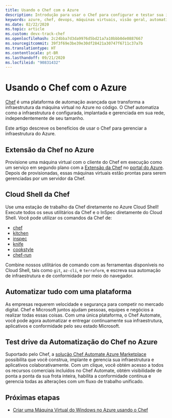 ```yaml
---
title: Usando o Chef com o Azure
description: Introdução para usar o Chef para configurar e testar sua infraestrutura do Azure
keywords: azure, chef, devops, máquinas virtuais, visão geral, automatizar
ms.date: 02/22/2020
ms.topic: article
ms.custom: devx-track-chef
ms.openlocfilehash: 2c24bba7d3da9976d5bd21a7a10bbb0de0887667
ms.sourcegitcommit: 39f3f69e3be39e30df28421a30747f6711c37a7b
ms.translationtype: HT
ms.contentlocale: pt-BR
ms.lasthandoff: 09/21/2020
ms.locfileid: "90831432"
---
```

# <a name="using-chef-with-azure"></a>Usando o Chef com o Azure

[Chef](https://www.chef.io) é uma plataforma de automação avançada que transforma a infraestrutura da máquina virtual no Azure no código. O Chef automatiza como a infraestrutura é configurada, implantada e gerenciada em sua rede, independentemente de seu tamanho.

Este artigo descreve os benefícios de usar o Chef para gerenciar a infraestrutura do Azure.

## <a name="chef-extension-on-azure"></a>Extensão da Chef no Azure

Provisione uma máquina virtual com o cliente do Chef em execução como um serviço em segundo plano com a [Extensão da Chef](/azure/chef/chef-extension-portal) no [portal do Azure](https://go.microsoft.com/fwlink/p/?LinkID=525040). Depois de provisionadas, essas máquinas virtuais estão prontas para serem gerenciadas por um servidor da Chef.

## <a name="chef-cloud-shell"></a>Cloud Shell da Chef

Use uma estação de trabalho da Chef diretamente no Azure Cloud Shell! Execute todos os seus utilitários da Chef e o InSpec diretamente do Cloud Shell. Você pode utilizar os comandos da Chef de:

* [chef](https://docs.chef.io/ctl_chef.html)
* [kitchen](https://docs.chef.io/ctl_kitchen.html)
* [inspec](https://www.inspec.io/docs/reference/cli/)
* [knife](https://docs.chef.io/knife.html)
* [cookstyle](https://docs.chef.io/cookstyle.html)
* [chef-run](https://www.chef.sh/docs/chef-workstation/getting-started/)

Combine nossos utilitários de comando com as ferramentas disponíveis no Cloud Shell, tais como `git`, `az-cli`, e `terraform`, e escreva sua automação de infraestrutura e de conformidade por meio do navegador.

## <a name="automate-everything-with-one-platform"></a>Automatizar tudo com uma plataforma

As empresas requerem velocidade e segurança para competir no mercado digital. Chef e Microsoft juntos ajudam pessoas, equipes e negócios a realizar todas essas coisas. Com uma única plataforma, o Chef Automate, você pode agora automatizar e entregar continuamente sua infraestrutura, aplicativos e conformidade pelo seu estado Microsoft.

## <a name="test-drive-chef-automate-on-azure"></a>Test drive da Automatização do Chef no Azure

Suportado pelo Chef, a [solução Chef Automate Azure Marketplace](https://azuremarketplace.microsoft.com/en-us/marketplace/apps/chef-software.chef-automate) possibilita que você construa, implante e gerencia sua infraestrutura e aplicativos colaborativamente. Com um clique, você obtém acesso a todos os recursos comerciais incluídos no Chef Automate, obtém visibilidade de ponta a ponta da sua frota inteira, habilita a conformidade contínua e gerencia todas as alterações com um fluxo de trabalho unificado.

## <a name="next-steps"></a>Próximas etapas

* [Criar uma Máquina Virtual do Windows no Azure usando o Chef](windows-vm-configure.md)